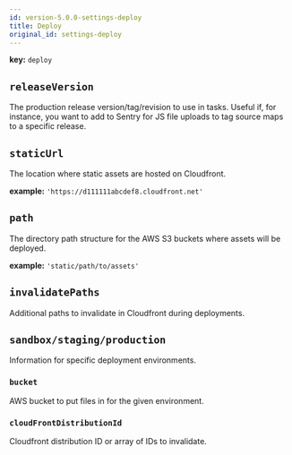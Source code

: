 ```yaml
---
id: version-5.0.0-settings-deploy
title: Deploy
original_id: settings-deploy
---
```


**key:** `deploy`

## `releaseVersion`
The production release version/tag/revision to use in tasks. Useful if, for instance, you want to add to Sentry for JS file uploads to tag source maps to a specific release.

## `staticUrl`
The location where static assets are hosted on Cloudfront.

**example:**
`'https://d111111abcdef8.cloudfront.net'`

## `path`
The directory path structure for the AWS S3 buckets where assets will be deployed.

**example:**
`'static/path/to/assets'`

## `invalidatePaths`
Additional paths to invalidate in Cloudfront during deployments.

## `sandbox/staging/production`
Information for specific deployment environments.

### `bucket`
AWS bucket to put files in for the given environment.

### `cloudFrontDistributionId`
Cloudfront distribution ID or array of IDs to invalidate.
